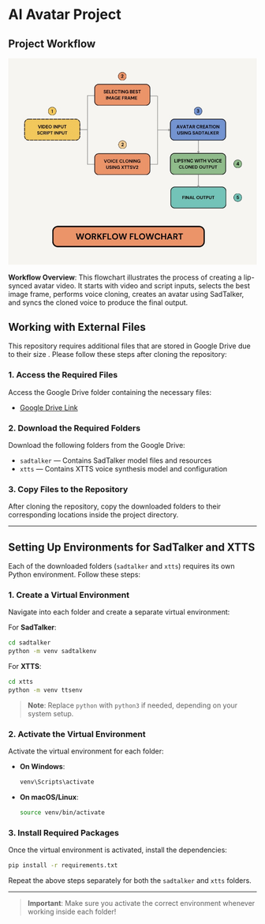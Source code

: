 # AI Avatar Project
## Project Workflow

![Workflow Chart](images/workflow.jpg)

**Workflow Overview**: This flowchart illustrates the process of creating a lip-synced avatar video. It starts with video and script inputs, selects the best image frame, performs voice cloning, creates an avatar using SadTalker, and syncs the cloned voice to produce the final output.


## Working with External Files

This repository requires additional files that are stored in Google Drive due to their size . Please follow these steps after cloning the repository:

### 1. Access the Required Files
Access the Google Drive folder containing the necessary files:

- [Google Drive Link](https://drive.google.com/drive/folders/11-hDVYykqvAO32ehG8zoX-VbLTfbIgnT?usp=sharing)

### 2. Download the Required Folders
Download the following folders from the Google Drive:

- `sadtalker` — Contains SadTalker model files and resources
- `xtts` — Contains XTTS voice synthesis model and configuration

### 3. Copy Files to the Repository
After cloning the repository, copy the downloaded folders to their corresponding locations inside the project directory.

---

## Setting Up Environments for SadTalker and XTTS

Each of the downloaded folders (`sadtalker` and `xtts`) requires its own Python environment. Follow these steps:

### 1. Create a Virtual Environment

Navigate into each folder and create a separate virtual environment:

For **SadTalker**:
```bash
cd sadtalker
python -m venv sadtalkenv
```

For **XTTS**:
```bash
cd xtts
python -m venv ttsenv
```

> **Note**: Replace `python` with `python3` if needed, depending on your system setup.

### 2. Activate the Virtual Environment

Activate the virtual environment for each folder:

- **On Windows**:
  ```bash
  venv\Scripts\activate
  ```
- **On macOS/Linux**:
  ```bash
  source venv/bin/activate
  ```

### 3. Install Required Packages

Once the virtual environment is activated, install the dependencies:

```bash
pip install -r requirements.txt
```

Repeat the above steps separately for both the `sadtalker` and `xtts` folders.

---

> **Important**: Make sure you activate the correct environment whenever working inside each folder!


